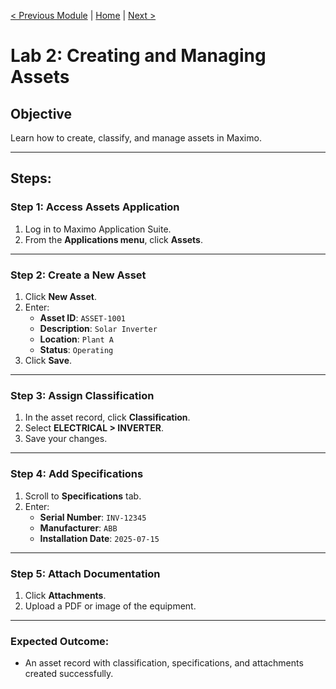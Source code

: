 [< Previous Module](./../modules/05-assets-locations.md) | [Home](../README.md) | [Next >](./lab3.md)

# Lab 2: Creating and Managing Assets

## Objective
Learn how to create, classify, and manage assets in Maximo.

---

## Steps:

### **Step 1: Access Assets Application**
1. Log in to Maximo Application Suite.
2. From the **Applications menu**, click **Assets**.

---

### **Step 2: Create a New Asset**
1. Click **New Asset**.
2. Enter:
   - **Asset ID**: `ASSET-1001`
   - **Description**: `Solar Inverter`
   - **Location**: `Plant A`
   - **Status**: `Operating`
3. Click **Save**.

---

### **Step 3: Assign Classification**
1. In the asset record, click **Classification**.
2. Select **ELECTRICAL > INVERTER**.
3. Save your changes.

---

### **Step 4: Add Specifications**
1. Scroll to **Specifications** tab.
2. Enter:
   - **Serial Number**: `INV-12345`
   - **Manufacturer**: `ABB`
   - **Installation Date**: `2025-07-15`

---

### **Step 5: Attach Documentation**
1. Click **Attachments**.
2. Upload a PDF or image of the equipment.

---

### Expected Outcome:
- An asset record with classification, specifications, and attachments created successfully.
